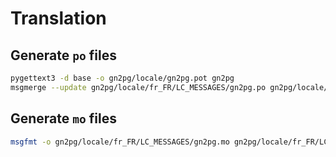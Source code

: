 # Translation

## Generate `po` files

```bash
pygettext3 -d base -o gn2pg/locale/gn2pg.pot gn2pg
msgmerge --update gn2pg/locale/fr_FR/LC_MESSAGES/gn2pg.po gn2pg/locale/gn2pg.pot
```

## Generate `mo` files

```bash
msgfmt -o gn2pg/locale/fr_FR/LC_MESSAGES/gn2pg.mo gn2pg/locale/fr_FR/LC_MESSAGES/gn2pg.po
```
